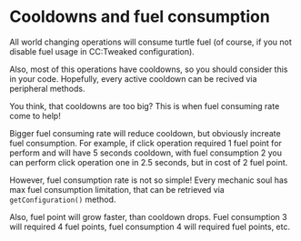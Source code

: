 # Cooldowns and fuel consumption

All world changing operations will consume turtle fuel (of course, if you not disable fuel usage in CC:Tweaked configuration).

Also, most of this operations have cooldowns, so you should consider this in your code. Hopefully, every active cooldown can be recived via peripheral methods.

You think, that cooldowns are too big? This is when fuel consuming rate come to help!

Bigger fuel consuming rate will reduce cooldown, but obviously increate fuel consumption. For example, if click operation required 1 fuel point for perform and will have 5 seconds cooldown, with fuel consumption 2 you can perform click operation one in 2.5 seconds, but in cost of 2 fuel point.

However, fuel consumption rate is not so simple! Every mechanic soul has max fuel consumption limitation, that can be retrieved via `getConfiguration()` method.

Also, fuel point will grow faster, than cooldown drops. Fuel consumption 3 will required 4 fuel points, fuel consumption 4 will required fuel points, etc.
